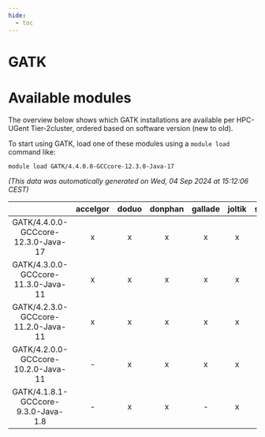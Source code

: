```yaml
---
hide:
  - toc
---
```


GATK
====

# Available modules


The overview below shows which GATK installations are available per HPC-UGent Tier-2cluster, ordered based on software version (new to old).

To start using GATK, load one of these modules using a `module load` command like:

```shell
module load GATK/4.4.0.0-GCCcore-12.3.0-Java-17
```

*(This data was automatically generated on Wed, 04 Sep 2024 at 15:12:06 CEST)*  

| |accelgor|doduo|donphan|gallade|joltik|shinx|skitty|
| :---: | :---: | :---: | :---: | :---: | :---: | :---: | :---: |
|GATK/4.4.0.0-GCCcore-12.3.0-Java-17|x|x|x|x|x|x|x|
|GATK/4.3.0.0-GCCcore-11.3.0-Java-11|x|x|x|x|x|-|x|
|GATK/4.2.3.0-GCCcore-11.2.0-Java-11|x|x|x|x|x|-|x|
|GATK/4.2.0.0-GCCcore-10.2.0-Java-11|-|x|x|x|x|-|x|
|GATK/4.1.8.1-GCCcore-9.3.0-Java-1.8|-|x|x|-|x|-|x|
